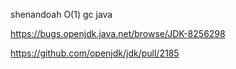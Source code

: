 
shenandoah O(1) gc java

https://bugs.openjdk.java.net/browse/JDK-8256298

https://github.com/openjdk/jdk/pull/2185
